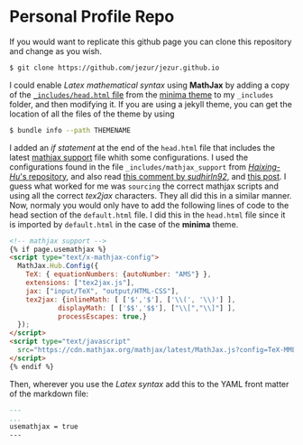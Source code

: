 # Personal Profile Repo

If you would want to replicate this github page you can clone this repository and 
change as you wish.
```bash
$ git clone https://github.com/jezur/jezur.github.io
```
I could enable *Latex mathematical syntax* using **MathJax** by adding a copy of the 
[`_includes/head.html` file](_includes/head.html) from the 
[minima theme](https://github.com/jekyll/minima) to my `_includes` folder,
and then modifying it. 
If you are using a jekyll theme, you can get the location of 
all the files of the theme by using 
```bash
$ bundle info --path THEMENAME
```

I added an *if statement* at the end of the `head.html` file that includes the 
latest [mathjax support](http://cdn.mathjax.org/mathjax/latest/MathJax.js?config=TeX-AMS-MML_HTMLorMML)
file whith some configurations. I used the configurations found in the 
file `_includes/mathjax_support` from [*Haixing-Hu*'s repository](https://github.com/Haixing-Hu/Haixing-Hu.github.io), 
and also read [this comment by *sudhirln92*](https://github.com/mmistakes/minimal-mistakes/issues/735),
and [this post](http://csega.github.io/mypost/2017/03/28/how-to-set-up-mathjax-on-jekyll-and-github-properly.html).
I guess what worked for me was `sourcing` the correct mathjax scripts and using all 
the correct *tex2jax* characters.
They all did this in a similar manner. Now, normaly  you would  only have
to add the following lines of code to the head section of the `default.html` file. I did this in 
the `head.html` file since it is imported by `default.html` in the case
of the **minima** theme. 
```html
<!-- mathjax support -->
{% if page.usemathjax %}
<script type="text/x-mathjax-config">
  MathJax.Hub.Config({
    TeX: { equationNumbers: {autoNumber: "AMS"} },
    extensions: ["tex2jax.js"],
    jax: ["input/TeX", "output/HTML-CSS"],
    tex2jax: {inlineMath: [ ['$','$'], ['\\(', '\\)'] ], 
    		displayMath: [ ['$$','$$'], ["\\[","\\]"] ], 
    		processEscapes: true,}
  });
</script>
<script type="text/javascript"
  src="https://cdn.mathjax.org/mathjax/latest/MathJax.js?config=TeX-MML-AM_CHTML">
</script>
{% endif %}
```

Then, wherever you use the *Latex syntax* add this to the YAML front matter of the 
markdown file:
```markdown
---
...
usemathjax = true
---
``` 
